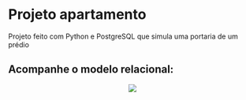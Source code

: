 # Projeto apartamento
Projeto feito com Python e PostgreSQL que simula uma portaria de um prédio

## Acompanhe o modelo relacional:
<div align="center">
  <img src="https://github.com/luizzvinicius/Atividades-Python/assets/93850693/5076abce-72a8-405e-b09e-31915c66ccf6">
</div>
